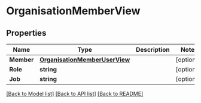 # OrganisationMemberView

## Properties

Name | Type | Description | Notes
------------ | ------------- | ------------- | -------------
**Member** | [**OrganisationMemberUserView**](OrganisationMemberUserView.md) |  | [optional] 
**Role** | **string** |  | [optional] 
**Job** | **string** |  | [optional] 

[[Back to Model list]](../README.md#documentation-for-models) [[Back to API list]](../README.md#documentation-for-api-endpoints) [[Back to README]](../README.md)


